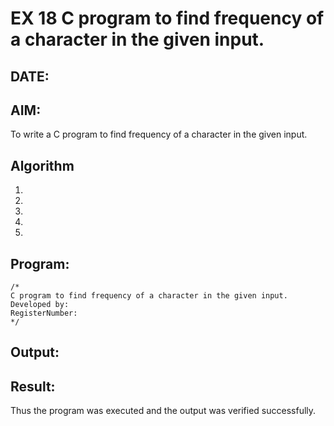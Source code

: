 # EX 18 C program to find frequency of a character in the given input.
## DATE:
## AIM:
To write a C program to find frequency of a character in the given input.

## Algorithm
1. 
2. 
3. 
4.  
5.   

## Program:
```
/*
C program to find frequency of a character in the given input.
Developed by: 
RegisterNumber:  
*/
```

## Output:



## Result:
Thus the program was executed and the output was verified successfully.
